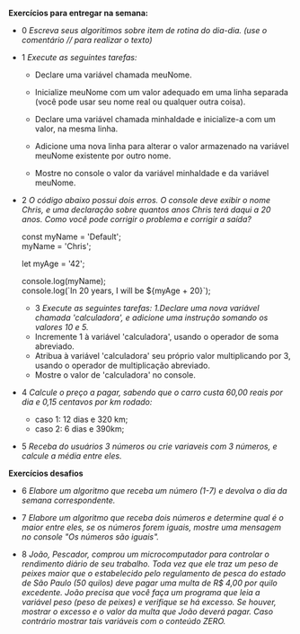 **Exercícios para entregar na semana:** 

- 0 *Escreva seus algoritimos sobre item de rotina do dia-dia. (use o comentário // para realizar o texto)*

- 1 *Execute as seguintes tarefas:*
    - Declare uma variável chamada meuNome.

    - Inicialize meuNome com um valor adequado em uma linha separada (você pode usar seu nome real ou qualquer outra coisa).

    - Declare uma variável chamada minhaIdade e inicialize-a com um valor, na mesma linha.

    - Adicione uma nova linha para alterar o valor armazenado na variável meuNome existente por outro nome.

    - Mostre no console o valor da variável minhaIdade e da variável meuNome.

- 2 *O código abaixo possui dois erros. O console deve exibir o nome Chris, e uma declaração sobre quantos anos Chris terá daqui a 20 anos. Como você pode corrigir o problema e corrigir a saída?*

     const myName = 'Default';    
     myName = 'Chris';

     let myAge = '42';

     console.log(myName);    
     console.log(\`In 20 years, I will be ${myAge + 20}`);

    - 3 *Execute as seguintes tarefas: 1.Declare uma nova variável chamada 'calculadora', e adicione uma instrução somando os valores 10 e 5.*
    - Incremente 1 à variável 'calculadora', usando o operador de soma abreviado.
    - Atribua à variável 'calculadora' seu próprio valor multiplicando por 3, usando o operador de multiplicação abreviado.
    - Mostre o valor de 'calculadora' no console.


- 4 *Calcule o preço a pagar, sabendo que o carro custa 60,00 reais por dia e 0,15 centavos por km rodado:*
    - caso 1: 12 dias e 320 km; 
    - caso 2: 6 dias e 390km; 

- 5 *Receba do usuários 3 números ou crie variaveis com 3 números, e calcule a média entre eles.*


**Exercícios desafios**
- 6 *Elabore um algoritmo que receba um número (1-7) e devolva o dia da semana correspondente.*

- 7 *Elabore um algoritmo que receba dois números e determine qual é o maior entre eles, se os números forem iguais, mostre uma mensagem no console "Os números são iguais".*

- 8 *João, Pescador, comprou um microcomputador para controlar o rendimento diário de seu trabalho. Toda vez que ele traz um peso de peixes maior que o estabelecido pelo regulamento de pesca do estado de São Paulo (50 quilos) deve pagar uma multa de R$ 4,00 por quilo excedente. João precisa que você faça um programa que leia a variável peso (peso de peixes) e verifique se há excesso. Se houver, mostrar o excesso e o valor da multa que João deverá pagar. Caso contrário mostrar tais variáveis com o conteúdo ZERO.*
